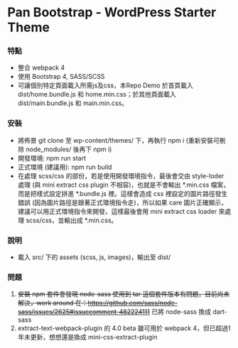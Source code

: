 # Pan Bootstrap - WordPress Starter Theme

### 特點
* 整合 webpack 4
* 使用 Bootstrap 4, SASS/SCSS
* 可讓個別特定頁面載入所需js及css，本Repo Demo 於首頁載入 dist/home.bundle.js 和 home.min.css；於其他頁面載入 dist/main.bundle.js 和 main.min.css。

### 安裝
* 將佈景 git clone 至 wp-content/themes/ 下，再執行 npm i (重新安裝可刪除 node_modules/ 後再下 npm i)
* 開發環境: npm run start
* 正式環境 (建議用): npm run build
* 在處理 scss/css 的部份，若是使用開發環境指令，最後會交由 style-loder 處理 (與 mini extract css plugin 不相容)，也就是不會輸出 *.min.css 檔案，而是把樣式設定拼進 *.bundle.js 裡。這樣會造成 css 裡設定的圖片路徑發生錯誤 (因為圖片路徑是跟著正式環境指令走)，所以如果 care 圖片正確顯示，建議可以用正式環境指令來開發，這樣最後會用 mini extract css loader 來處理 scss/css，並輸出成 *.min.css。

### 說明
* 載入 src/ 下的 assets (scss, js, images)，輸出至 dist/ 

### 問題
1. <del>安裝 npm 套件會發現 node-sass 使用到 tar 這個套件版本有問題，目前尚未解決，work around 在：https://github.com/sass/node-sass/issues/2625#issuecomment-482224111</del> 已將 node-sass 換成 dart-sass
2. extract-text-webpack-plugin 的 4.0 beta 雖可用於 webpack 4，但已超過1年未更新，想想還是換成 mini-css-extract-plugin